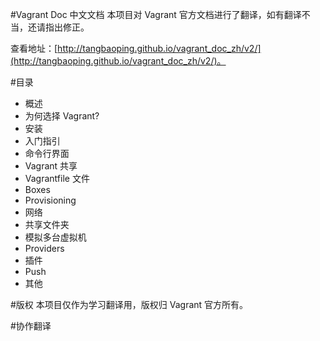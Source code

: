 #Vagrant Doc 中文文档
本项目对 Vagrant 官方文档进行了翻译，如有翻译不当，还请指出修正。

查看地址：[http://tangbaoping.github.io/vagrant_doc_zh/v2/](http://tangbaoping.github.io/vagrant_doc_zh/v2/)。 

#目录

- 概述
- 为何选择 Vagrant?
- 安装
- 入门指引
- 命令行界面
- Vagrant 共享
- Vagrantfile 文件
- Boxes
- Provisioning
- 网络
- 共享文件夹
- 模拟多台虚拟机
- Providers
- 插件
- Push
- 其他


#版权
本项目仅作为学习翻译用，版权归 Vagrant 官方所有。



#协作翻译
